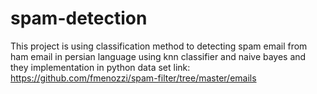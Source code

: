 # spam-detection
This project is using classification method to detecting spam email from ham email in persian language using knn classifier and naive bayes and they implementation in python
data set link:
https://github.com/fmenozzi/spam-filter/tree/master/emails
